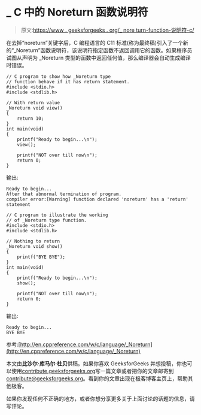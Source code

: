 # _ C 中的 Noreturn 函数说明符

> 原文:[https://www . geeksforgeeks . org/_ nore turn-function-说明符-c/](https://www.geeksforgeeks.org/_noreturn-function-specifier-c/)

在去掉“noreturn”关键字后，C 编程语言的 C11 标准(称为最终稿)引入了一个新的“_Noreturn”函数说明符，该说明符指定函数不返回调用它的函数。如果程序员试图从声明为 _Noreturn 类型的函数中返回任何值，那么编译器会自动生成编译时错误。

```
// C program to show how _Noreturn type 
// function behave if it has return statement.
#include <stdio.h>
#include <stdlib.h>

// With return value
_Noreturn void view()
{
    return 10;
}
int main(void)
{
    printf("Ready to begin...\n");
    view();

    printf("NOT over till now\n");
    return 0;
}
```

输出:

```
Ready to begin...
After that abnormal termination of program.
compiler error:[Warning] function declared 'noreturn' has a 'return' statement

```

```
// C program to illustrate the working 
// of _Noreturn type function.
#include <stdio.h>
#include <stdlib.h>

// Nothing to return
_Noreturn void show()
{
    printf("BYE BYE");
}
int main(void)
{
    printf("Ready to begin...\n");
    show();

    printf("NOT over till now\n");
    return 0;
}
```

输出:

```
Ready to begin...
BYE BYE

```

参考:[http://en.cppreference.com/w/c/language/_Noreturn](http://en.cppreference.com/w/c/language/_Noreturn)

本文由**比沙尔·库马尔·杜贝**供稿。如果你喜欢 GeeksforGeeks 并想投稿，你也可以使用[contribute.geeksforgeeks.org](http://www.contribute.geeksforgeeks.org)写一篇文章或者把你的文章邮寄到 contribute@geeksforgeeks.org。看到你的文章出现在极客博客主页上，帮助其他极客。

如果你发现任何不正确的地方，或者你想分享更多关于上面讨论的话题的信息，请写评论。